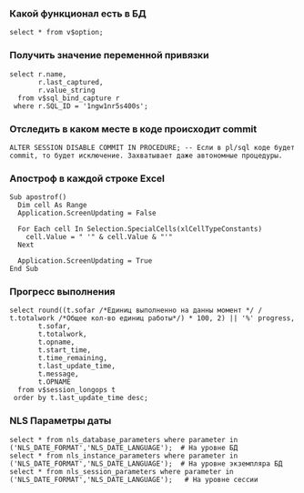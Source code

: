 ### Какой функционал есть в БД
````
select * from v$option;
````


### Получить значение переменной привязки
````
select r.name,
       r.last_captured,
       r.value_string
  from v$sql_bind_capture r
 where r.SQL_ID = '1ngw1nr5s400s';
````


### Отследить в каком месте в коде происходит commit
````
ALTER SESSION DISABLE COMMIT IN PROCEDURE; -- Если в pl/sql коде будет commit, то будет исключение. Захватывает даже автономные процедуры.
````

### Апостроф в каждой строке Excel
```
Sub apostrof()
  Dim cell As Range
  Application.ScreenUpdating = False
  
  For Each cell In Selection.SpecialCells(xlCellTypeConstants)
    cell.Value = " '" & cell.Value & "'"
  Next
  
  Application.ScreenUpdating = True
End Sub
```


### Прогресс выполнения
````
select round((t.sofar /*Единиц выполненно на данны момент */ / t.totalwork /*Общее кол-во единиц работы*/) * 100, 2) || '%' progress,
       t.sofar,
       t.totalwork,
       t.opname,
       t.start_time,
       t.time_remaining,
       t.last_update_time,
       t.message,
       t.OPNAME
  from v$session_longops t
 order by t.last_update_time desc;
````

### NLS Параметры даты
````
select * from nls_database_parameters where parameter in ('NLS_DATE_FORMAT','NLS_DATE_LANGUAGE');  # На уровне БД 
select * from nls_instance_parameters where parameter in ('NLS_DATE_FORMAT','NLS_DATE_LANGUAGE');  # На уровне экземпляра БД
select * from nls_session_parameters where parameter in ('NLS_DATE_FORMAT','NLS_DATE_LANGUAGE');   # На уровне сессии
````
